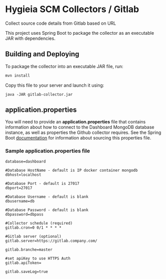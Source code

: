 # Hygieia SCM Collectors / Gitlab

Collect source code details from Gitlab based on URL

This project uses Spring Boot to package the collector as an executable JAR with dependencies.

## Building and Deploying

To package the collector into an executable JAR file, run:
```bash
mvn install
```

Copy this file to your server and launch it using:
```
java -JAR gitlab-collector.jar
```

## application.properties

You will need to provide an **application.properties** file that contains information about how to connect to the Dashboard MongoDB database instance, as well as properties the Github collector requires. See the Spring Boot [documentation](http://docs.spring.io/spring-boot/docs/current-SNAPSHOT/reference/htmlsingle/#boot-features-external-config-application-property-files) for information about sourcing this properties file.

### Sample application.properties file

```#Database Name 
database=dashboard

#Database HostName - default is IP docker container mongodb
dbhost=localhost

#Database Port - default is 27017
dbport=27017

#Database Username - default is blank
dbusername=db

#Database Password - default is blank
dbpassword=dbpass

#Collector schedule (required)
gitlab.cron=0 0/1 * * * *

#Gitlab server (optional)
gitlab.server=https://gitlab.company.com/

gitlab.branche=master

#set apiKey to use HTTPS Auth
gitlab.apiToken=

gitlab.saveLog=true
```

